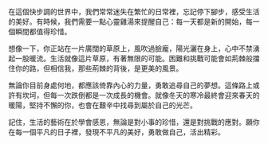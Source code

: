在這個快步調的世界中，我們常常迷失在繁忙的日常裡，忘記停下腳步，感受生活的美好。有時候，我們需要一點心靈雞湯來提醒自己：每一天都是新的開始，每一個瞬間都值得珍惜。

想像一下，你正站在一片廣闊的草原上，風吹過臉龐，陽光灑在身上，心中不禁湧起一股暖流。生活就像這片草原，有著無限的可能。困難和挑戰可能會如荊棘般擋住你的路，但相信我，那些荊棘的背後，是更美的風景。

無論你目前身處何地，都應該倚靠內心的力量，勇敢追尋自己的夢想。這條路上或許有坎坷，但每一次跌倒都是一次成長的機會。就像冬天的寒冷最終會迎來春天的暖陽，堅持不懈的你，也會在艱辛中找尋到屬於自己的光芒。

記住，生活的藝術在於學會感恩，無論是對小事的珍惜，還是對挑戰的應對。願你在每一個平凡的日子裡，發現不平凡的美好，勇敢做自己，活出精彩。